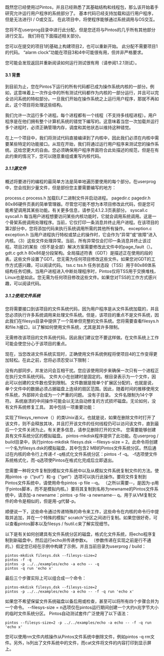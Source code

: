 既然您已经使用过Pintos，并且已经熟悉了其基础结构和线程包，那么该开始着手研究允许运行用户程序的系统部分了。 基本代码已经支持加载和运行用户程序，但是无法进行I / O或交互。 在此项目中，将使程序能够通过系统调用与OS交互。

您将不在userprog目录中进行此分配，但是您还将与Pintos的几乎所有其他部分进行交互。 我们将在下面描述相关部分。

您可以在提交的项目1的基础上构建项目2，也可以重新开始。 此分配不需要项目1的代码。 “alarm clock”功能在项目3和4中可能很有用，但并非严格要求。

您可能会发现返回并重新阅读如何运行测试很有用（请参阅1.2.1测试）。



#### 3.1 背景

到目前为止，您在Pintos下运行的所有代码都已成为操作系统内核的一部分。例如，这意味着上一次作业中的所有测试代码都作为内核的一部分运行，并且可以完全访问系统的特权部分。一旦我们开始在操作系统之上运行用户程序，那就不再如此，这个项目将处理这些结构。

我们允许一次运行多个进程。每个进程都有一个线程（不支持多线程进程）。用户程序是在他们拥有整个计算机系统的错觉下编写的。这意味着当您一次加载并运行多个进程时，必须正确管理内存，调度和其他状态以维持这种错觉。

在上一个项目中，我们将测试代码直接编译到了内核中，因此我们必须在内核中需要某些特定的功能接口。从现在开始，我们将通过运行用户程序来测试您的操作系统。这给您更大的自由。您必须确保用户程序界面符合此处描述的规范，但是在有此约束的情况下，您可以随意重组或重写内核代码。



##### 3.1.1源文件

概述将要进行的编程的最简单方法是简单地遍历要使用的每个部分。在userprog中，您会找到少量文件，但是部份您主要需要编写的地方：



process.c
process.h
加载ELF二进制文件并启动进程。
pagedir.c
pagedir.h
80x86硬件页表的简单管理器。尽管您可能不想为本项目修改此代码，但是您可能希望调用其某些功能。有关更多信息，请参见4.1.2.3页表部分。
syscall.c
syscall.h
每当用户进程想要访问某些内核功能时，它就会调用系统调用。这是一个骨架系统调用处理程序。当前，它仅打印一条消息并终止用户进程。在该项目的第2部分中，您将添加代码来执行系统调用所需的其他所有操作。
exception.c
exception.h
当用户进程执行特权或禁止的操作时，它会作为“异常”或“故障”进入内核。（3）这些文件处理异常。当前，所有异常仅会打印一条消息并终止该过程。项目2的某些（但不是全部）解决方案需要修改此文件中的page_fault（）。
gdt.c
gdt.h
80x86是分段架构。全局描述符表（GDT）是描述正在使用的段的表。这些文件设置了GDT。您无需为任何项目修改这些文件。如果您对GDT的工作方式感兴趣，可以阅读代码。
tss.c
tss.h
任务状态段（TSS）用于80x86体系结构任务切换。当用户进程进入中断处理程序时，Pintos仅将TSS用于交换堆栈，Linux也是如此。您无需为任何项目修改这些文件。如果您对TSS的工作方式感兴趣，可以阅读代码。



##### 3.1.2使用文件系统

您将需要接口到该项目的文件系统代码，因为用户程序是从文件系统加载的，并且您必须执行许多系统调用来处理文件系统。但是，该项目的重点不是文件系统，因此我们在filesys目录中提供了一个简单但完整的文件系统。您将需要查看filesys.h和file.h接口，以了解如何使用文件系统，尤其是其许多限制。

无需修改该项目的文件系统代码，因此我们建议您不要这样做。在文件系统上工作可能会使您分心于该项目的重点。

现在，当您改进文件系统实现时，正确使用文件系统例程将使项目4的工作变得更加轻松。在此之前，您将必须忍受以下限制：

没有内部同步。并发访问会互相干扰。您应该使用同步来确保一次只有一个进程正在执行文件系统代码。
文件大小在创建时是固定的。根目录表示为一个文件，因此可以创建的文件数也受到限制。
文件数据是按单个扩展区分配的，也就是说，单个文件中的数据必须占据磁盘上连续的扇区范围。因此，随着时间的推移使用文件系统，外部碎片会成为一个严重的问题。
没有子目录。
文件名限制为14个字符。
系统崩溃的中间操作可能会以无法自动修复的方式损坏磁盘。无论如何，没有文件系统修复工具。
其中包括一项重要功能：

实现了filesys_remove（）的类Unix语义。也就是说，如果在删除文件时打开了该文件，则不会释放其块，并且打开该文件的任何线程仍可以访问该文件，直到最后一个文件关闭为止。有关更多信息，请参见删除打开的文件。
您需要能够创建具有文件系统分区的模拟磁盘。 pintos-mkdisk程序提供了此功能。在userprog / build目录中，执行pintos-mkdisk filesys.dsk --filesys-size = 2。此命令将创建一个名为filesys.dsk的模拟磁盘，其中包含2 MB的Pintos文件系统分区。然后通过在内核的命令行上传递-f -q格式化文件系统分区：pintos -f -q。 -f选项使文件系统格式化，而-q选项使Pintos在格式化完成后立即退出。

您需要一种将文件复制到模拟文件系统中以及从模拟文件系统复制文件的方法。使用pintos -p（“put”）和-g（“get”）选项可以执行此操作。要将文件复制到Pintos文件系统中，请使用命令pintos -p file --q。 （之所以需要--，是因为-p用于pintos脚本，而不是模拟内核。）要将其复制到名称为newname的Pintos文件系统中，请添加-a newname：pintos -p file -a newname-- q。用于从VM复制文件的命令是相似的，但是用-g代替-p。

顺便说一下，这些命令通过传递特殊的命令来工作，这些命令在内核的命令行中提取并追加，并在一个特殊的模拟“ scratch”分区之间进行复制。如果您很好奇，可以查看pintos脚本以及filesys / fsutil.c来了解实现细节。

以下是有关如何创建具有文件系统分区的磁盘，格式化文件系统，将echo程序复制到新磁盘中，然后运行echo并传递参数x。 （参数传递在实现之前是行不通的。）假定您已经在示例中构建了示例，并且当前目录为userprog / build：

```
pintos-mkdisk filesys.dsk --filesys-size=2
pintos -f -q
pintos -p ../../examples/echo -a echo -- -q
pintos -q run 'echo x'
```

最后三个步骤实际上可以组合成一个命令：

```
pintos-mkdisk filesys.dsk --filesys-size=2
pintos -p ../../examples/echo -a echo -- -f -q run 'echo x'
```

如果您不希望保留文件系统磁盘以备后用或检查，甚至可以将所有四个步骤合并为一个命令。 --filesys-size = n选项仅在pintos运行期间创建一个大约n兆字节大小的临时文件系统分区。 Pintos自动测试套件广泛使用了以下语法：

```
pintos --filesys-size=2 -p ../../examples/echo -a echo -- -f -q run 'echo x'
```

您可以使用rm文件内核操作从Pintos文件系统中删除文件，例如pintos -q rm文件。另外，ls列出了文件系统中的文件，而cat文件将文件的内容打印到显示屏上。